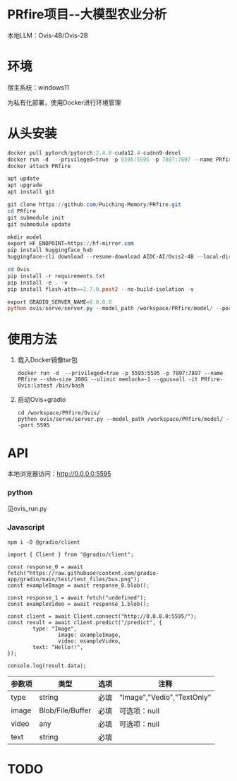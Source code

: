 # PRfire项目--大模型农业分析

本地LLM：Ovis-4B/Ovis-2B

# 环境

宿主系统：windows11

为私有化部署，使用Docker进行环境管理

# 从头安装

```powershell
docker pull pytorch/pytorch:2.4.0-cuda12.4-cudnn9-devel
docker run -d  --privileged=true -p 5595:5595 -p 7897:7897 --name PRfire --shm-size 200G --ulimit memlock=-1 --gpus=all -it pytorch/pytorch:2.4.0-cuda12.4-cudnn9-devel /bin/bash
docker attach PRfire

apt update
apt upgrade
apt install git

git clone https://github.com/Puiching-Memory/PRfire.git
cd PRfire
git submodule init
git submodule update

mkdir model
export HF_ENDPOINT=https://hf-mirror.com
pip install huggingface_hub
huggingface-cli download --resume-download AIDC-AI/Ovis2-4B --local-dir ./model/

cd Ovis
pip install -r requirements.txt
pip install -e . -v
pip install flash-attn==2.7.0.post2 --no-build-isolation -v

export GRADIO_SERVER_NAME=0.0.0.0
python ovis/serve/server.py --model_path /workspace/PRfire/model/ --port 5595
```

# 使用方法

1. 载入Docker镜像tar包

   ```
   docker run -d  --privileged=true -p 5595:5595 -p 7897:7897 --name PRfire --shm-size 200G --ulimit memlock=-1 --gpus=all -it PRfire-Ovis:latest /bin/bash
   ```
2. 启动Ovis+gradio

   ```
   cd /workspace/PRfire/Ovis/
   python ovis/serve/server.py --model_path /workspace/PRfire/model/ --port 5595
   ```


# API

本地浏览器访问：http://0.0.0.0:5595

### python

见ovis_run.py

### Javascript

```
npm i -D @gradio/client
```

```
import { Client } from "@gradio/client";

const response_0 = await fetch("https://raw.githubusercontent.com/gradio-app/gradio/main/test/test_files/bus.png");
const exampleImage = await response_0.blob();
			
const response_1 = await fetch("undefined");
const exampleVideo = await response_1.blob();
			
const client = await Client.connect("http://0.0.0.0:5595/");
const result = await client.predict("/predict", { 
		type: "Image", 
				image: exampleImage, 
				video: exampleVideo, 
		text: "Hello!!", 
});

console.log(result.data);
```

| 参数项 | 类型             | 选项 | 注释                         |
| ------ | ---------------- | ---- | ---------------------------- |
| type   | string           | 必填 | “Image”,"Vedio","TextOnly" |
| image  | Blob/File/Buffer | 必填 | 可选项：null                 |
| video  | any              | 必填 | 可选项：null                 |
| text   | string           | 必填 |                              |

# TODO
